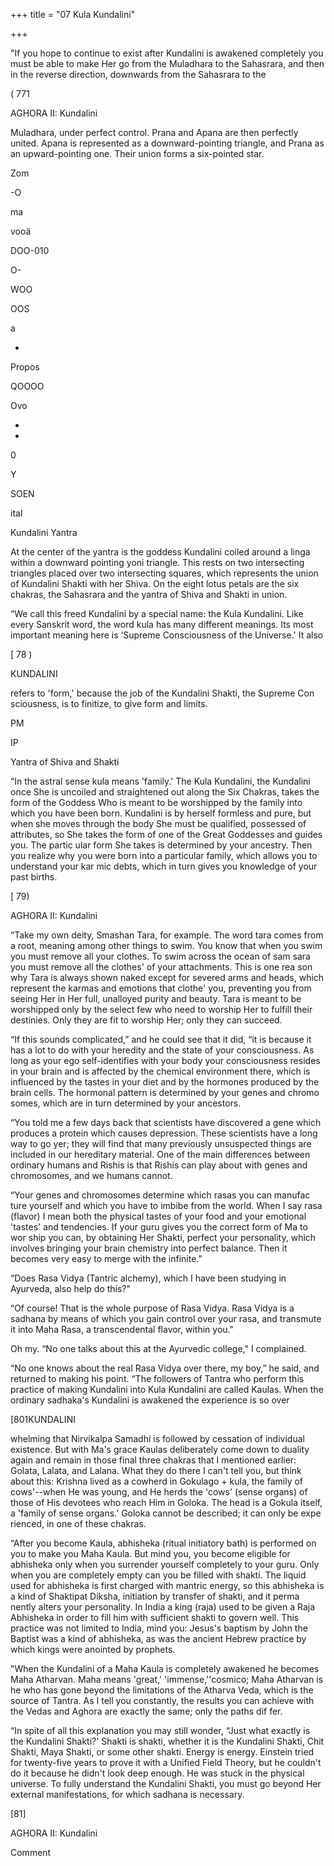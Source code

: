 +++
title = "07 Kula Kundalini"

+++

"If you hope to continue to exist after Kundalini is awakened completely you must be able to make Her go from the Muladhara to the Sahasrara, and then in the reverse direction, downwards from the Sahasrara to the 

( 771 

AGHORA II: Kundalini 

Muladhara, under perfect control. Prana and Apana are then perfectly united. Apana is represented as a downward-pointing triangle, and Prana as an upward-pointing one. Their union forms a six-pointed star. 

Zom 

-O 

ma 

vooä 

DOO-010 

O- 

WOO 

OOS 

a 

- 

Propos 

QOOOO 

Ovo 

- 

- 

0 

Y 

SOEN 

ital 

Kundalini Yantra 

At the center of the yantra is the goddess Kundalini coiled around a linga within a downward pointing yoni triangle. This rests on two intersecting triangles placed over two intersecting squares, which represents the union of Kundalini Shakti with her Shiva. On the eight lotus petals are the six chakras, the Sahasrara and the yantra of Shiva and Shakti in union. 

“We call this freed Kundalini by a special name: the Kula Kundalini. Like every Sanskrit word, the word kula has many different meanings. Its most important meaning here is ‘Supreme Consciousness of the Universe.' It also 

[ 78 ) 

KUNDALINI 

refers to 'form,' because the job of the Kundalini Shakti, the Supreme Con sciousness, is to finitize, to give form and limits. 

PM 

IP 

Yantra of Shiva and Shakti 

“In the astral sense kula means 'family.' The Kula Kundalini, the Kundalini once She is uncoiled and straightened out along the Six Chakras, takes the form of the Goddess Who is meant to be worshipped by the family into which you have been born. Kundalini is by herself formless and pure, but when she moves through the body She must be qualified, possessed of attributes, so She takes the form of one of the Great Goddesses and guides you. The partic ular form She takes is determined by your ancestry. Then you realize why you were born into a particular family, which allows you to understand your kar mic debts, which in turn gives you knowledge of your past births. 

[ 79) 

AGHORA II: Kundalini 

“Take my own deity, Smashan Tara, for example. The word tara comes from a root, meaning among other things to swim. You know that when you swim you must remove all your clothes. To swim across the ocean of sam sara you must remove all the clothes' of your attachments. This is one rea son why Tara is always shown naked except for severed arms and heads, which represent the karmas and emotions that clothe' you, preventing you from seeing Her in Her full, unalloyed purity and beauty. Tara is meant to be worshipped only by the select few who need to worship Her to fulfill their destinies. Only they are fit to worship Her; only they can succeed. 

“If this sounds complicated,” and he could see that it did, “it is because it has a lot to do with your heredity and the state of your consciousness. As long as your ego self-identifies with your body your consciousness resides in your brain and is affected by the chemical environment there, which is influenced by the tastes in your diet and by the hormones produced by the brain cells. The hormonal pattern is determined by your genes and chromo somes, which are in turn determined by your ancestors. 

“You told me a few days back that scientists have discovered a gene which produces a protein which causes depression. These scientists have a long way to go yer; they will find that many previously unsuspected things are included in our hereditary material. One of the main differences between ordinary humans and Rishis is that Rishis can play about with genes and chromosomes, and we humans cannot. 

“Your genes and chromosomes determine which rasas you can manufac ture yourself and which you have to imbibe from the world. When I say rasa (flavor) I mean both the physical tastes of your food and your emotional 'tastes' and tendencies. If your guru gives you the correct form of Ma to wor ship you can, by obtaining Her Shakti, perfect your personality, which involves bringing your brain chemistry into perfect balance. Then it becomes very easy to merge with the infinite." 

“Does Rasa Vidya (Tantric alchemy), which I have been studying in Ayurveda, also help do this?" 

“Of course! That is the whole purpose of Rasa Vidya. Rasa Vidya is a sadhana by means of which you gain control over your rasa, and transmute it into Maha Rasa, a transcendental flavor, within you." 

Oh my. “No one talks about this at the Ayurvedic college," I complained. 

“No one knows about the real Rasa Vidya over there, my boy,” he said, and returned to making his point. “The followers of Tantra who perform this practice of making Kundalini into Kula Kundalini are called Kaulas. When the ordinary sadhaka's Kundalini is awakened the experience is so over 

[801KUNDALINI 

whelming that Nirvikalpa Samadhi is followed by cessation of individual existence. But with Ma's grace Kaulas deliberately come down to duality again and remain in those final three chakras that I mentioned earlier: Golata, Lalata, and Lalana. What they do there I can't tell you, but think about this: Krishna lived as a cowherd in Gokulago + kula, the family of cows'--when He was young, and He herds the 'cows' (sense organs) of those of His devotees who reach Him in Goloka. The head is a Gokula itself, a 'family of sense organs.' Goloka cannot be described; it can only be expe rienced, in one of these chakras. 

“After you become Kaula, abhisheka (ritual initiatory bath) is performed on you to make you Maha Kaula. But mind you, you become eligible for abhisheka only when you surrender yourself completely to your guru. Only when you are completely empty can you be filled with shakti. The liquid used for abhisheka is first charged with mantric energy, so this abhisheka is a kind of Shaktipat Diksha, initiation by transfer of shakti, and it perma nently alters your personality. In India a king (raja) used to be given a Raja Abhisheka in order to fill him with sufficient shakti to govern well. This practice was not limited to India, mind you: Jesus's baptism by John the Baptist was a kind of abhisheka, as was the ancient Hebrew practice by which kings were anointed by prophets. 

"When the Kundalini of a Maha Kaula is completely awakened he becomes Maha Atharvan. Maha means 'great,' 'immense,''cosmico; Maha Atharvan is he who has gone beyond the limitations of the Atharva Veda, which is the source of Tantra. As I tell you constantly, the results you can achieve with the Vedas and Aghora are exactly the same; only the paths dif fer. 

“In spite of all this explanation you may still wonder, “Just what exactly is the Kundalini Shakti?' Shakti is shakti, whether it is the Kundalini Shakti, Chit Shakti, Maya Shakti, or some other shakti. Energy is energy. Einstein tried for twenty-five years to prove it with a Unified Field Theory, but he couldn't do it because he didn't look deep enough. He was stuck in the physical universe. To fully understand the Kundalini Shakti, you must go beyond Her external manifestations, for which sadhana is necessary. 

[81] 

AGHORA II: Kundalini 

Comment 
